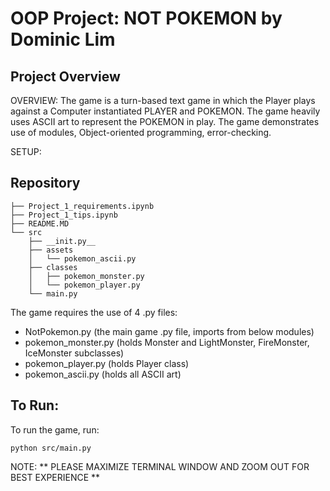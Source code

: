 # OOP Project: NOT POKEMON by Dominic Lim

## Project Overview

OVERVIEW:
The game is a turn-based text game in which the Player plays against a Computer instantiated PLAYER and POKEMON.
The game heavily uses ASCII art to represent the POKEMON in play.
The game demonstrates use of modules, Object-oriented programming, error-checking.

SETUP:

## Repository

```
├── Project_1_requirements.ipynb
├── Project_1_tips.ipynb
├── README.MD
└── src
    ├── __init.py__
    ├── assets
    │   └── pokemon_ascii.py
    ├── classes
    │   ├── pokemon_monster.py
    │   └── pokemon_player.py
    └── main.py
```

The game requires the use of 4 .py files:

- NotPokemon.py (the main game .py file, imports from below modules) 
- pokemon_monster.py (holds Monster and LightMonster, FireMonster, IceMonster subclasses)
- pokemon_player.py (holds Player class)
- pokemon_ascii.py (holds all ASCII art)


## To Run:

To run the game, run:

<pre><code>python src/main.py</code></pre>

NOTE:
** PLEASE MAXIMIZE TERMINAL WINDOW AND ZOOM OUT FOR BEST EXPERIENCE **


